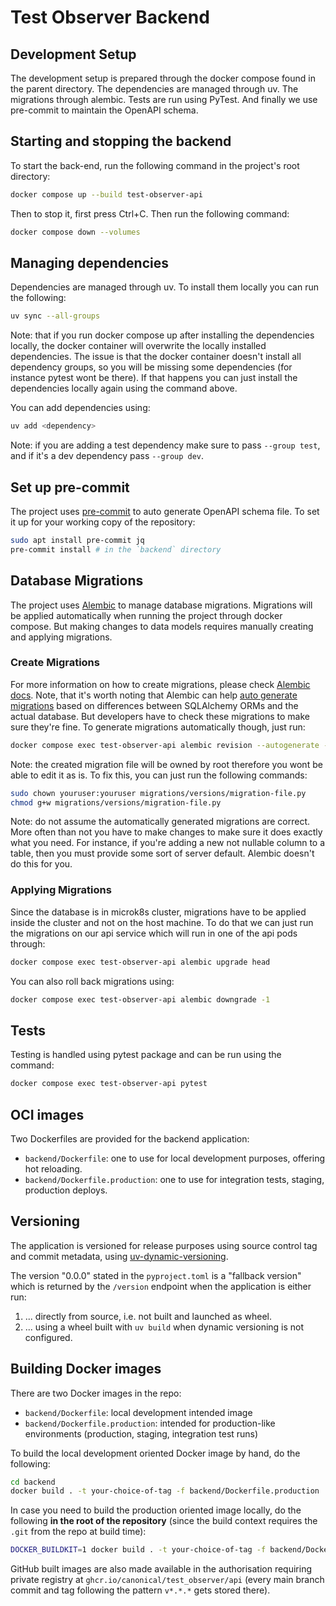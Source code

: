 # Test Observer Backend

## Development Setup

The development setup is prepared through the docker compose found in the parent directory. The dependencies are managed through uv. The migrations through alembic. Tests are run using PyTest. And finally we use pre-commit to maintain the OpenAPI schema.

## Starting and stopping the backend

To start the back-end, run the following command in the project's root directory:
```bash
docker compose up --build test-observer-api
```

Then to stop it, first press Ctrl+C. Then run the following command:
```bash
docker compose down --volumes
```

## Managing dependencies

Dependencies are managed through uv. To install them locally you can run the following:
```bash
uv sync --all-groups
```
Note: that if you run docker compose up after installing the dependencies locally, the docker container will overwrite the locally installed dependencies. The issue is that the docker container doesn't install all dependency groups, so you will be missing some dependencies (for instance pytest wont be there). If that happens you can just install the dependencies locally again using the command above.

You can add dependencies using:
```bash
uv add <dependency>
```
Note: if you are adding a test dependency make sure to pass `--group test`, and if it's a dev dependency pass `--group dev`.

## Set up pre-commit

The project uses [pre-commit](https://pre-commit.com) to auto generate OpenAPI schema file. To set it up for your working copy of the repository:

```bash
sudo apt install pre-commit jq
pre-commit install # in the `backend` directory
```

## Database Migrations

The project uses [Alembic](https://alembic.sqlalchemy.org/en/latest/) to manage database migrations. Migrations will be applied automatically when running the project through docker compose. But making changes to data models requires manually creating and applying migrations.

### Create Migrations

For more information on how to create migrations, please check [Alembic docs](https://alembic.sqlalchemy.org/en/latest/). Note, that it's worth noting that Alembic can help [auto generate migrations](https://alembic.sqlalchemy.org/en/latest/autogenerate.html) based on differences between SQLAlchemy ORMs and the actual database. But developers have to check these migrations to make sure they're fine. To generate migrations automatically though, just run:

```bash
docker compose exec test-observer-api alembic revision --autogenerate -m "Migration description"
```

Note: the created migration file will be owned by root therefore you wont be able to edit it as is. To fix this, you can just run the following commands:

```bash
sudo chown youruser:youruser migrations/versions/migration-file.py
chmod g+w migrations/versions/migration-file.py
```

Note: do not assume the automatically generated migrations are correct. More often than not you have to make changes to make sure it does exactly what you need. For instance, if you're adding a new not nullable column to a table, then you must provide some sort of server default. Alembic doesn't do this for you.

### Applying Migrations

Since the database is in microk8s cluster, migrations have to be applied inside the cluster and not on the host machine. To do that we can just run the migrations on our api service which will run in one of the api pods through:

```bash
docker compose exec test-observer-api alembic upgrade head
```

You can also roll back migrations using:
```bash
docker compose exec test-observer-api alembic downgrade -1
```

## Tests

Testing is handled using pytest package and can be run using the command:
```bash
docker compose exec test-observer-api pytest
```

## OCI images

Two Dockerfiles are provided for the backend application:

- `backend/Dockerfile`: one to use for local development purposes, offering hot reloading.
- `backend/Dockerfile.production`: one to use for integration tests, staging, production deploys.

## Versioning

The application is versioned for release purposes using source control tag and commit metadata, using [uv-dynamic-versioning](https://pypi.org/project/uv-dynamic-versioning/).

The version "0.0.0" stated in the `pyproject.toml` is a "fallback version" which is returned by the `/version` endpoint when the application is either run:

1. ... directly from source, i.e. not built and launched as wheel.
2. ... using a wheel built with `uv build` when dynamic versioning is not configured.

## Building Docker images

There are two Docker images in the repo:

- `backend/Dockerfile`: local development intended image
- `backend/Dockerfile.production`: intended for production-like environments (production, staging, integration test runs)

To build the local development oriented Docker image by hand, do the following:

```bash
cd backend
docker build . -t your-choice-of-tag -f backend/Dockerfile.production
```

In case you need to build the production oriented image locally, do the following **in the root of the repository** (since the build context requires the `.git` from the repo at build time):

```bash
DOCKER_BUILDKIT=1 docker build . -t your-choice-of-tag -f backend/Dockerfile.production
```

GitHub built images are also made available in the authorisation requiring private registry at `ghcr.io/canonical/test_observer/api` (every main branch commit and tag following the pattern `v*.*.*` gets stored there).
